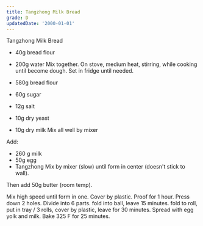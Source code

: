 ```yaml
---
title: Tangzhong Milk Bread
grade: D
updatedDate: '2000-01-01'
---
```

Tangzhong Milk Bread


- 40g bread flour
- 200g water
Mix together. On stove, medium heat, stirring, while cooking until become dough. Set in fridge until needed.

- 580g bread flour
- 60g sugar
- 12g salt
- 10g dry yeast
- 10g dry milk
Mix all well by mixer

Add:
- 260 g milk
- 50g egg
- Tangzhong
Mix by mixer (slow) until form in center (doesn't stick to wall).

Then add 50g butter (room temp).

Mix high speed until form in one. Cover by plastic. Proof for 1 hour. Press down 2 holes.
Divide into 6 parts. fold into ball, leave 15 minutes. fold to roll, put in tray / 3 rolls, cover by plastic, leave for 30 minutes. Spread with egg yolk and milk. Bake 325 F for 25 minutes.